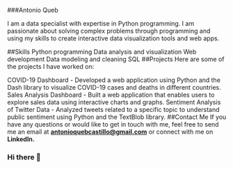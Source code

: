 
###Antonio Queb

I am a data specialist with expertise in Python programming. I am passionate about solving complex problems through programming and using my skills to create interactive data visualization tools and web apps.

##Skills
Python programming
Data analysis and visualization
Web development
Data modeling and cleaning
SQL
##Projects
Here are some of the projects I have worked on:

COVID-19 Dashboard - Developed a web application using Python and the Dash library to visualize COVID-19 cases and deaths in different countries.
Sales Analysis Dashboard - Built a web application that enables users to explore sales data using interactive charts and graphs.
Sentiment Analysis of Twitter Data - Analyzed tweets related to a specific topic to understand public sentiment using Python and the TextBlob library.
##Contact Me
If you have any questions or would like to get in touch with me, feel free to send me an email at **antonioquebcastillo@gmail.com** or connect with me on **LinkedIn.**


### Hi there 👋

<!--
**antonioqueb/antonioqueb** is a ✨ _special_ ✨ repository because its `README.md` (this file) appears on your GitHub profile.
Here are some ideas to get you started:
- 🔭 I’m currently working on ...
- 🌱 I’m currently learning ...
- 👯 I’m looking to collaborate on ...
- 🤔 I’m looking for help with ...
- 💬 Ask me about ...
- 📫 How to reach me: ...
- 😄 Pronouns: ...
- ⚡ Fun fact: ...
-->
